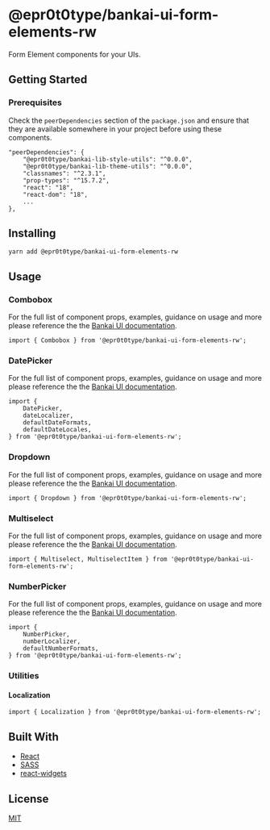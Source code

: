 # @epr0t0type/bankai-ui-form-elements-rw
Form Element components for your UIs.

## Getting Started

### Prerequisites
Check the `peerDependencies` section of the `package.json` and ensure that they are available somewhere in your project before using these components.

```
"peerDependencies": {
    "@epr0t0type/bankai-lib-style-utils": "^0.0.0",
    "@epr0t0type/bankai-lib-theme-utils": "^0.0.0",
    "classnames": "^2.3.1",
    "prop-types": "^15.7.2",
    "react": "18",
    "react-dom": "18",
    ...
},
```

## Installing
```
yarn add @epr0t0type/bankai-ui-form-elements-rw
```

## Usage

### Combobox
For the full list of component props, examples, guidance on usage and more please reference the the [Bankai UI documentation](https://bankai-ui.com/?path=/docs/components-form-elements--combobox-story).

```
import { Combobox } from '@epr0t0type/bankai-ui-form-elements-rw';
```

### DatePicker
For the full list of component props, examples, guidance on usage and more please reference the the [Bankai UI documentation](https://bankai-ui.com/?path=/story/components-form-elements--date-picker-story).

```
import {
    DatePicker,
    dateLocalizer,
    defaultDateFormats,
    defaultDateLocales,
} from '@epr0t0type/bankai-ui-form-elements-rw';
```

### Dropdown
For the full list of component props, examples, guidance on usage and more please reference the the [Bankai UI documentation](https://bankai-ui.com/?path=/story/components-form-elements--dropdown-story).

```
import { Dropdown } from '@epr0t0type/bankai-ui-form-elements-rw';
```

### Multiselect
For the full list of component props, examples, guidance on usage and more please reference the the [Bankai UI documentation](https://bankai-ui.com/?path=/story/components-form-elements--multiselect-story).

```
import { Multiselect, MultiselectItem } from '@epr0t0type/bankai-ui-form-elements-rw';
```

### NumberPicker
For the full list of component props, examples, guidance on usage and more please reference the the [Bankai UI documentation](https://bankai-ui.com/?path=/story/components-form-elements--number-picker-story).

```
import {
    NumberPicker,
    numberLocalizer,
    defaultNumberFormats,
} from '@epr0t0type/bankai-ui-form-elements-rw';
```

### Utilities

#### Localization
```
import { Localization } from '@epr0t0type/bankai-ui-form-elements-rw';
```


## Built With
* [React](https://github.com/facebook/react)
* [SASS](https://github.com/sass/sass)
* [react-widgets](https://github.com/jquense/react-widgets)

## License
[MIT](../../../LICENSE)
